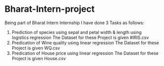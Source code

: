 # Bharat-Intern-project
Being part of Bharat Intern Internship I have done 3 Tasks as follows:
1) Prediction of species using sepal and petal width & length using logistics regression
    The Dataset for these Project is given
#IRIS.csv
3) Predication of Wine quality using linear regression
    The Dataset for these Project is given WQ.csv
4) Predication of House price using linear regression
    The Dataset for these Project is given House.csv

